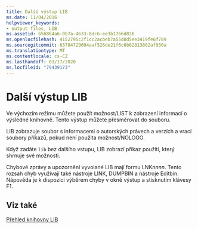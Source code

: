 ```yaml
---
title: Další výstup LIB
ms.date: 11/04/2016
helpviewer_keywords:
- output files, LIB
ms.assetid: 656864a6-0b7a-4633-8dc6-ee3b1766d836
ms.openlocfilehash: 4152795c2f1cc2acbeb7a55d0d5ee3419fe6f789
ms.sourcegitcommit: 63784729604aaf526de21f6c6b62813882af930a
ms.translationtype: MT
ms.contentlocale: cs-CZ
ms.lasthandoff: 03/17/2020
ms.locfileid: "79439173"
---
```

# <a name="other-lib-output"></a>Další výstup LIB

Ve výchozím režimu můžete použít možnost/LIST k zobrazení informací o výsledné knihovně. Tento výstup můžete přesměrovat do souboru.

LIB zobrazuje soubor s informacemi o autorských právech a verzích a vrací soubory příkazů, pokud není použita možnost/NOLOGO.

Když zadáte `lib` bez dalšího vstupu, LIB zobrazí příkaz použití, který shrnuje své možnosti.

Chybové zprávy a upozornění vyvolané LIB mají formu LNK*nnnn*. Tento rozsah chyb využívají také nástroje LINK, DUMPBIN a nástroje Editbin. Nápověda je k dispozici výběrem chyby v okně výstup a stisknutím klávesy F1.

## <a name="see-also"></a>Viz také

[Přehled knihovny LIB](overview-of-lib.md)
